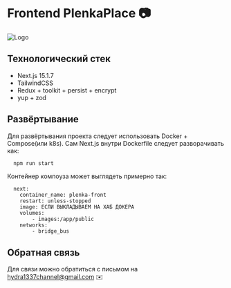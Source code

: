 # Frontend PlenkaPlace 📷

![Logo](https://github.com/S3raphimCS/plenkaplace/tree/main/plenka-place/src/app/opengraph-image.png?raw=true)

## Технологический стек

- Next.js 15.1.7
- TailwindCSS
- Redux + toolkit + persist + encrypt
- yup + zod

## Развёртывание

Для развёртывания проекта следует использовать Docker + Compose(или k8s). Сам Next.js внутри Dockerfile следует разворачивать как:

```bash
  npm run start
```

Контейнер компоуза может выглядеть примерно так:

```docker
  next:
    container_name: plenka-front
    restart: unless-stopped
    image: ЕСЛИ ВЫКЛАДЫВАЕМ НА ХАБ ДОКЕРА
    volumes:
        - images:/app/public
    networks:
        - bridge_bus
```

## Обратная связь

Для связи можно обратиться с письмом на hydra1337channel@gmail.com ✉️
